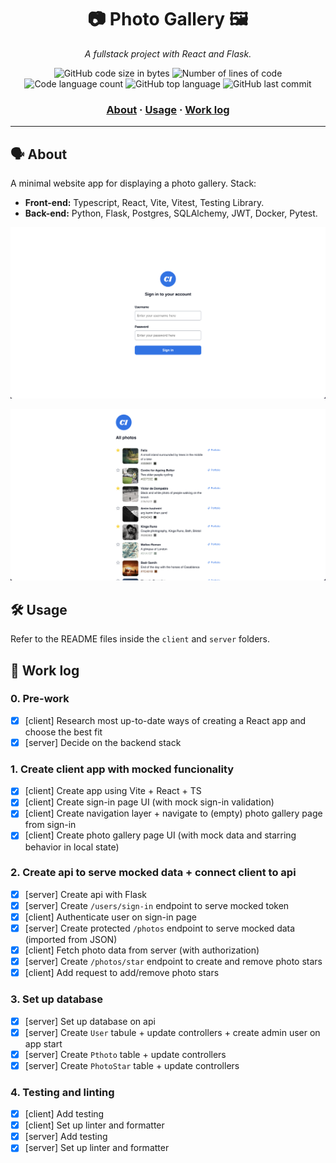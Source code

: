 <h1 align="center">
	📷 Photo Gallery 🖼️
</h1>

<p align="center">
	<i>A fullstack project with React and Flask.</i>
</p>

<p align="center">
	<img alt="GitHub code size in bytes" src="https://img.shields.io/github/languages/code-size/appinha/photo-gallery?color=blueviolet" />
	<img alt="Number of lines of code" src="https://img.shields.io/tokei/lines/github/appinha/photo-gallery?color=blueviolet" />
	<img alt="Code language count" src="https://img.shields.io/github/languages/count/appinha/photo-gallery?color=blue" />
	<img alt="GitHub top language" src="https://img.shields.io/github/languages/top/appinha/photo-gallery?color=blue" />
	<img alt="GitHub last commit" src="https://img.shields.io/github/last-commit/appinha/photo-gallery?color=brightgreen" />
</p>

<h3 align="center">
	<a href="#%EF%B8%8F-about">About</a>
	<span> · </span>
	<a href="#%EF%B8%8F-usage">Usage</a>
	<span> · </span>
	<a href="-work-log">Work log</a>
</h3>

---

## 🗣️ About

A minimal website app for displaying a photo gallery. Stack:

- **Front-end:** Typescript, React, Vite, Vitest, Testing Library.
- **Back-end:** Python, Flask, Postgres, SQLAlchemy, JWT, Docker, Pytest.

![Screenshot of Sign In page](sign_in.png)

![Screenshot of Photo Gallery page](photo_gallery.png)

## 🛠️ Usage

Refer to the README files inside the `client` and `server` folders.

## 📄 Work log

### 0. Pre-work

- [x] [client] Research most up-to-date ways of creating a React app and choose the best fit
- [x] [server] Decide on the backend stack

### 1. Create client app with mocked funcionality

- [x] [client] Create app using Vite + React + TS
- [x] [client] Create sign-in page UI (with mock sign-in validation)
- [x] [client] Create navigation layer + navigate to (empty) photo gallery page from sign-in
- [x] [client] Create photo gallery page UI (with mock data and starring behavior in local state)

### 2. Create api to serve mocked data + connect client to api

- [x] [server] Create api with Flask
- [x] [server] Create `/users/sign-in` endpoint to serve mocked token
- [x] [client] Authenticate user on sign-in page
- [x] [server] Create protected `/photos` endpoint to serve mocked data (imported from JSON)
- [x] [client] Fetch photo data from server (with authorization)
- [x] [server] Create `/photos/star` endpoint to create and remove photo stars
- [x] [client] Add request to add/remove photo stars

### 3. Set up database

- [x] [server] Set up database on api
- [x] [server] Create `User` tabule + update controllers + create admin user on app start
- [x] [server] Create `Pthoto` table + update controllers
- [x] [server] Create `PhotoStar` table + update controllers

### 4. Testing and linting

- [x] [client] Add testing
- [x] [client] Set up linter and formatter
- [x] [server] Add testing
- [x] [server] Set up linter and formatter

